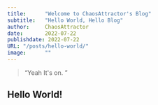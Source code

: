 ```yaml
---
title:      "Welcome to ChaosAttractor's Blog"
subtitle:   "Hello World, Hello Blog"
author:     ChaosAttractor
date:       2022-07-22
publishdate: 2022-07-22
URL: "/posts/hello-world/"
image:      ""
---
```


> “Yeah It's on. ”


## Hello World!
